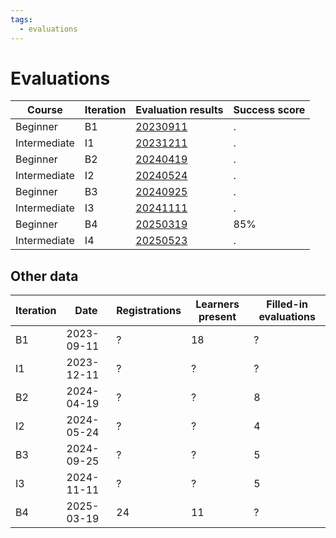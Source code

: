 ```yaml
---
tags:
  - evaluations
---
```


# Evaluations

Course      |Iteration |Evaluation results            |Success score
------------|----------|------------------------------|-------------
Beginner    |B1        |[20230911](20230911/README.md)|.
Intermediate|I1        |[20231211](20231211/README.md)|.
Beginner    |B2        |[20240419](20240419/README.md)|.
Intermediate|I2        |[20240524](20240524/README.md)|.
Beginner    |B3        |[20240925](20240925/README.md)|.
Intermediate|I3        |[20241111](20241111/README.md)|.
Beginner    |B4        |[20250319](20250319/README.md)|85%
Intermediate|I4        |[20250523](20250523/README.md)|.

## Other data

Iteration|Date      |Registrations|Learners present|Filled-in evaluations
---------|----------|-------------|----------------|---------------------
B1       |2023-09-11|?            |18              |?
I1       |2023-12-11|?            |?               |?
B2       |2024-04-19|?            |?               |8
I2       |2024-05-24|?            |?               |4
B3       |2024-09-25|?            |?               |5
I3       |2024-11-11|?            |?               |5
B4       |2025-03-19|24           |11              |?
